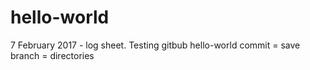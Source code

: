 # hello-world
7 February 2017 - log sheet. 
Testing gitbub hello-world
commit = save
branch = directories
